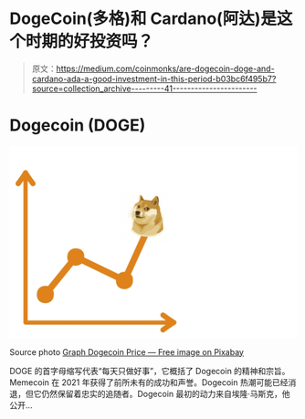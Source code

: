 # DogeCoin(多格)和 Cardano(阿达)是这个时期的好投资吗？

> 原文：<https://medium.com/coinmonks/are-dogecoin-doge-and-cardano-ada-a-good-investment-in-this-period-b03bc6f495b7?source=collection_archive---------41----------------------->

# Dogecoin (DOGE)

![](img/e13773dcffb3a27e042ef5b9a4beea68.png)

Source photo [Graph Dogecoin Price — Free image on Pixabay](https://pixabay.com/illustrations/graph-dogecoin-price-price-hike-6271946/)

DOGE 的首字母缩写代表“每天只做好事”，它概括了 Dogecoin 的精神和宗旨。Memecoin 在 2021 年获得了前所未有的成功和声誉。Dogecoin 热潮可能已经消退，但它仍然保留着忠实的追随者。Dogecoin 最初的动力来自埃隆·马斯克，他公开…